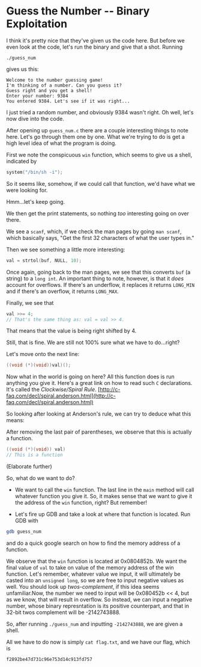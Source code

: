 # Guess the Number -- Binary Exploitation

I think it's pretty nice that they've given us the code here. But before we even look at the code, let's run the binary and give that a shot. Running
```
./guess_num
``` 
gives us this:
```
Welcome to the number guessing game!
I'm thinking of a number. Can you guess it?
Guess right and you get a shell!
Enter your number: 9384 
You entered 9384. Let's see if it was right...
```

I just tried a random number, and obviously 9384 wasn't right. Oh well, let's now dive into the code. 

After opening up `guess_num.c` there are a couple interesting things to note here. Let's go through them one by one. What we're trying to do is get a high level idea of what the program is doing.

First we note the conspicuous `win` function, which seems to give us a shell, indicated by
```c
system("/bin/sh -i");
```

So it seems like, somehow, if we could call that function, we'd have what we were looking for.

Hmm...let's keep going.

We then get the print statements, so nothing *too* interesting going on over there. 

We see a `scanf`, which, if we check the man pages by going `man scanf`, which basically says, "Get the first 32 characters of what the user types in."

Then we see something a little more interesting:
```c
val = strtol(buf, NULL, 10);
```
Once again, going back to the man pages, we see that this converts `buf` (a string) to a `long int`. An important thing to note, however, is that it *does* account for overflows. If there's an underflow, it replaces it returns `LONG_MIN` and if there's an overflow, it returns `LONG_MAX`.

Finally, we see that
```c
val >>= 4;
// That's the same thing as: val = val >> 4. 
```
That means that the value is being right shifted by 4.

Still, that is fine. We are still not 100% sure what we have to do...right?

Let's move onto the next line:
```c
((void (*)(void))val)();
```
Now what in the world is going on here? All this function does is run anything you give it. 
Here's a great link on how to read such `C` declarations. It's called the *Clockwise/Spiral Rule*.
[http://c-faq.com/decl/spiral.anderson.html](http://c-faq.com/decl/spiral.anderson.html)

So looking after looking at Anderson's rule, we can try to deduce what this means:

After removing the last pair of parentheses, we observe that this is actually a function.
```c
((void (*)(void)) val)
// This is a function
```
(Elaborate further)

So, what do we want to do?

* We want to call the `win` function. The last line in the `main` method will call whatever function you give it. So, it makes sense that we want to give it the address of the `win` function, right? But remember! 

* Let's fire up GDB and take a look at where that function is located. Run GDB with 
```bash
gdb guess_num
```
and do a quick google search on how to find the memory address of a function.

We observe that the `win` function is located at 0x0804852b. We want the final value of `val` to take on value of the memory address of the win function. Let's remember, whatever value we input, it will ultimately be casted into an `unsigned long`, so we are free to input negative values as well. You should look up *twos-complement*, if this idea seems unfamiliar.Now, the number we need to input will be 0x080452b << 4, but as we know, that will result in overflow. So instead, we can input a negative number, whose binary represntation is its positive counterpart, and that in 32-bit twos complement will be -2142743888.

So, after running `./guess_num` and inputting `-2142743888`, we are given a shell.

All we have to do now is simply `cat flag.txt`, and we have our flag, which is
```
f2892be47d731c96e753d14c913fd757
```
